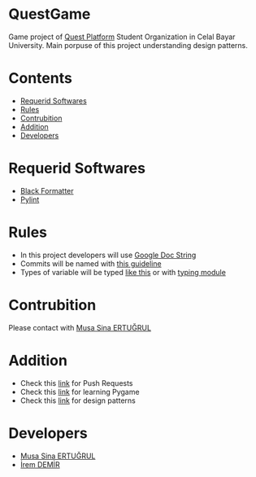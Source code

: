 # QuestGame
Game project of [Quest Platform](https://www.linkedin.com/company/quest-platform1) Student Organization in Celal Bayar University. Main porpuse of this project understanding design patterns.
# Contents
* [Requerid Softwares](#Requerid-Softwares)
* [Rules](#Rules)
* [Contrubition](#Contrubition)
* [Addition](#Addition)
* [Developers](#Developers)
# Requerid Softwares
* [Black Formatter](https://github.com/psf/black)
* [Pylint](https://www.pylint.org/)
# Rules
* In this project developers will use [Google Doc String](https://sphinxcontrib-napoleon.readthedocs.io/en/latest/example_google.html)
* Commits will be named with [this guideline](https://gist.github.com/tonibardina/9290fbc7d605b4f86919426e614fe692)
* Types of variable will be typed [like this](https://mypy.readthedocs.io/en/stable/cheat_sheet_py3.html) or with [typing module](https://docs.python.org/3/library/typing.html)
# Contrubition
Please contact with [Musa Sina ERTUĞRUL](https://www.linkedin.com/in/musa-sina-ertu%C4%9Frul-922416229/)
# Addition
* Check this [link](https://github.com/firstcontributions/first-contributions) for Push Requests
* Check this [link](https://www.youtube.com/@ClearCode) for learning Pygame
* Check this [link](http://www.javier8a.com/itc/bd1/articulo.pdf) for design patterns
# Developers
* [Musa Sina ERTUĞRUL](https://github.com/Musa-Sina-Ertugrul)
* [İrem DEMİR](https://github.com/Iremmd)
